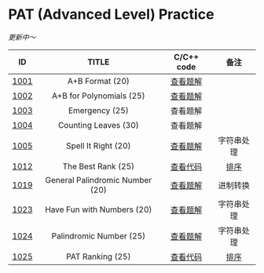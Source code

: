# PAT (Advanced Level) Practice
*更新中～*

|ID|TITLE|C/C++ code|备注|
|:-:|:-:|:-:|:-:|
|[1001](https://pintia.cn/problem-sets/994805342720868352/problems/994805528788582400)|A+B Format (20)|[查看题解](https://github.com/UNICKCHENG/competition/blob/master/PAT/PAT-A/1001%20A%2BB%20Format%20(20).cpp)||
|[1002](https://pintia.cn/problem-sets/994805342720868352/problems/994805526272000000)|A+B for Polynomials (25)|[查看题解](https://github.com/UNICKCHENG/competition/blob/master/PAT/PAT-A/1002%20A%2BB%20for%20Polynomials%20(25).cpp)||
|[1003](https://pintia.cn/problem-sets/994805342720868352/problems/994805523835109376)|Emergency (25)|查看题解||
|[1004](https://pintia.cn/problem-sets/994805342720868352/problems/994805521431773184)|Counting Leaves (30)|查看题解||
|[1005](https://pintia.cn/problem-sets/994805342720868352/problems/994805519074574336)|Spell It Right (20)|[查看题解](https://github.com/UNICKCHENG/competition/blob/master/PAT/PAT-A/1005%20Spell%20It%20Right%20(20).cpp)|字符串处理|
|[1012](https://pintia.cn/problem-sets/994805342720868352/problems/994805502658068480)|The Best Rank (25)|[查看代码](https://github.com/UNICKCHENG/competition/blob/master/PAT/PAT-A/1012%20The%20Best%20Rank%20(25).cpp)|[排序](https://github.com/UNICKCHENG/competition/issues/1)|
|[1019](https://pintia.cn/problem-sets/994805342720868352/problems/994805487143337984)|General Palindromic Number (20)|[查看题解](https://github.com/UNICKCHENG/competition/blob/master/PAT/PAT-A/1019%20General%20Palindromic%20Number%20(20)%EF%BC%8Ecpp)|进制转换|
|[1023](https://pintia.cn/problem-sets/994805342720868352/problems/994805478658260992)|Have Fun with Numbers (20)|[查看题解](https://github.com/UNICKCHENG/competition/blob/master/PAT/PAT-A/1023%20Have%20Fun%20with%20Numbers%20(20).cpp)|字符串处理|
|[1024](https://pintia.cn/problem-sets/994805342720868352/problems/994805476473028608)|Palindromic Number (25)|[查看题解](https://github.com/UNICKCHENG/competition/blob/master/PAT/PAT-A/1024%20Palindromic%20Number%20(25).cpp)|字符串处理|
|[1025](https://pintia.cn/problem-sets/994805342720868352/problems/994805474338127872)|PAT Ranking (25)|[查看代码](https://github.com/UNICKCHENG/competition/blob/master/PAT/PAT-A/1025%20PAT%20Ranking%20(25).cpp)|[排序](https://github.com/UNICKCHENG/competition/issues/1)|
